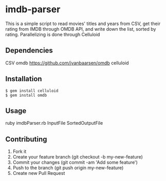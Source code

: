 # imdb-parser
This is a simple script to read movies' titles and years from CSV, get their rating from IMDB through OMDB API, and write down the list, sorted by rating. Parallelizing is done through Celluloid

## Dependencies

CSV
omdb https://github.com/jvanbaarsen/omdb
celluloid

## Installation

	$ gem install celluloid
	$ gem install omdb

## Usage

ruby imdbParser.rb InputFile SortedOutputFile

## Contributing

1. Fork it
2. Create your feature branch (git checkout -b my-new-feature)
3. Commit your changes (git commit -am 'Add some feature')
4. Push to the branch (git push origin my-new-feature)
5. Create new Pull Request